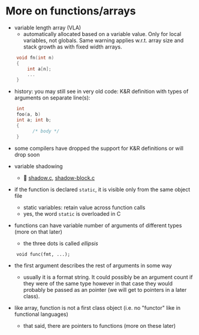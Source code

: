 # More on functions/arrays

  - variable length array (VLA)
    - automatically allocated based on a variable value.  Only for local
      variables, not globals. Same warning applies w.r.t. array size and stack
      growth as with fixed width arrays.
```C
	void fn(int n)
	{
	    int a[n];
	    ...
	}
```

  - history: you may still see in very old code: K&R definition with
    types of arguments on separate line(s):
```C
    int
    foo(a, b)
    int a; int b;
    {
	      /* body */
    }
```
  - some compilers have dropped the support for K&R definitions or will drop
    soon

  - variable shadowing
    - :eyes: [shadow.c](/src/shadow.c), [shadow-block.c](/src/shadow-block.c)

  - if the function is declared `static`, it is visible only from the same
    object file

    - static variables: retain value across function calls
    - yes, the word `static` is overloaded in C

  - functions can have variable number of arguments of different types (more on
    that later)
    - the three dots is called *ellipsis*
```
    void func(fmt, ...);
```

   - the first argument describes the rest of arguments in some way
      - usually it is a format string.  It could possibly be an argument
	count if they were of the same type however in that case they
	would probably be passed as an pointer (we will get to pointers
	in a later class).

  - like array, function is not a first class object (i.e. no "functor" like in
    functional languages)
    - that said, there are pointers to functions (more on these later)
